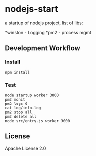 # nodejs-start

a startup of nodejs project, list of libs:

*winston - Logging
*pm2     - process mgmt

## Development Workflow

### Install

```
npm install 
```
### Test

```
node startup worker 3000
pm2 monit
pm2 logs 0
cat log/info.log
pm2 stop all
pm2 delete all
node src/entry.js worker 3000
```

## License

Apache License 2.0
